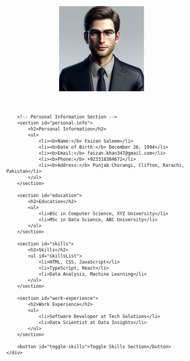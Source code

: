   <div class="resume">
         <header>
            <img src="./Public/cv.jpeg" alt="Profile Picture" id="profile-picture">
        </header> 

        <!-- Personal Information Section -->
        <section id="personal-info">
            <h2>Personal Information</h2>
            <ul>
                <li><b>Name:</b> Faizan Saleem</li>
                <li><b>Date of Birth:</b> December 26, 1994</li>
                <li><b>Email:</b> faizan.khan347@gmail.com</li>
                <li><b>Phone:</b> +923318384672</li>
                <li><b>Address:</b> Punjab Chorangi, Clifton, Karachi, Pakistan</li>
            </ul>
        </section>

        <section id="education">
            <h2>Education</h2>
            <ul>
                <li>BSc in Computer Science, XYZ University</li>
                <li>MSc in Data Science, ABC University</li>
            </ul>
        </section>

        <section id="skills">
            <h2>Skills</h2>
            <ul id="skillsList">
                <li>HTML, CSS, JavaScript</li>
                <li>TypeScript, React</li>
                <li>Data Analysis, Machine Learning</li>
            </ul>
        </section>

        <section id="work-experience">
            <h2>Work Experience</h2>
            <ul>
                <li>Software Developer at Tech Solutions</li>
                <li>Data Scientist at Data Insights</li>
            </ul>
        </section>

        <button id="toggle-skills">Toggle Skills Section</button>
    </div> 